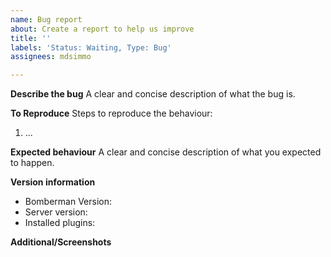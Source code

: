```yaml
---
name: Bug report
about: Create a report to help us improve
title: ''
labels: 'Status: Waiting, Type: Bug'
assignees: mdsimmo

---
```


**Describe the bug**
A clear and concise description of what the bug is.

**To Reproduce**
Steps to reproduce the behaviour:
1. ...

**Expected behaviour**
A clear and concise description of what you expected to happen.

**Version information**
 - Bomberman Version:
 - Server version: 
 - Installed plugins: 


**Additional/Screenshots**
